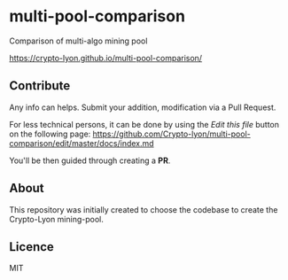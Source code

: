 # multi-pool-comparison
Comparison of multi-algo mining pool

https://crypto-lyon.github.io/multi-pool-comparison/

## Contribute
Any info can helps. Submit your addition, modification via a Pull Request.

For less technical persons, it can be done by using the *Edit this file* button on the following page:
https://github.com/Crypto-lyon/multi-pool-comparison/edit/master/docs/index.md

You'll be then guided through creating a **PR**.

## About
This repository was initially created to choose the codebase to create the Crypto-Lyon mining-pool.

## Licence
MIT